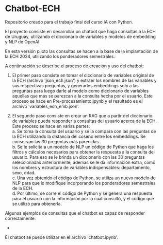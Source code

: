 # Chatbot-ECH
Repositorio creado para el trabajo final del curso IA con Python. 

El proyecto consiste en desarrollar un chatbot que haga consultas a la ECH de Uruguay, utilizando el diccionario de variables y modelos de embedding y NLP de OpenAI.

En esta versión piloto las consultas se hacen a la base de la implantación de la ECH 2024, utilizando los ponderadores semestrales.

A continuación se describe el proceso de creación y uso del chatbot:

1. El primer paso consiste en tomar el diccionario de variables original de la ECH (archivo 'json_ech.json') y extraer los nombres de las variables y sus respectivas preguntas, y generarles embeddings
solo a las preguntas para luego darle al modelo como diccionario de variables aquellas que más se parezcan a la consulta hecha por el usuario. Este proceso se hace en Pre-procesamiento.ipynb y el resultado
es el archivo 'variables_ech_emb.json'.

3. El segundo paso consiste en crear un RAG que a partir del diccionario de variables pueda responder a consultas del usuario acerca de la ECH. Este proceso se hace en varias partes:  
   a. Se toma la consulta del usuario y se la compara con las preguntas de la ECH utilizando la distancia del coseno entre los embeddings. Se conservan las 30 preguntas más parecidas.  
   b. Se le solicita a un modelo de NLP un código de Python que haga los filtros y cálculos necesarios para obtener la respuesta a la consulta del usuario. Para eso se le brinda un 
   diccionario con las 30 preguntas seleccionadas anteriormente, además se le da información extra, como los nombres y estructura de variables indispensables: departamento, sexo, edad.  
   c. Una vez obtenido el código de Python, se utiliza un nuevo modelo de NLP para que lo modifique incorporando los ponderadores semestrales de la ECH.  
   d. Por último, se corre el código de Python y se genera una respuesta para el usuario con la información por la cual consultó, y el código que se utilizó para obtenerla.  

Algunos ejemplos de consultas que el chatbot es capaz de responder correctamente:

-

El chatbot se puede utilizar en el archivo 'chatbot.ipynb'.
